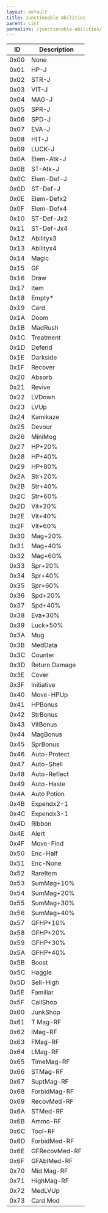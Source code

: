```yaml
---
layout: default
title: Junctionable Abilities
parent: List
permalink: /junctionable-abilities/
---
```


| ID   | Description   |
|------|---------------|
| 0x00 | None          |
| 0x01 | HP-J          |
| 0x02 | STR-J         |
| 0x03 | VIT-J         |
| 0x04 | MAG-J         |
| 0x05 | SPR-J         |
| 0x06 | SPD-J         |
| 0x07 | EVA-J         |
| 0x08 | HIT-J         |
| 0x09 | LUCK-J        |
| 0x0A | Elem-Atk-J    |
| 0x0B | ST-Atk-J      |
| 0x0C | Elem-Def-J    |
| 0x0D | ST-Def-J      |
| 0x0E | Elem-Defx2    |
| 0x0F | Elem-Defx4    |
| 0x10 | ST-Def-Jx2    |
| 0x11 | ST-Def-Jx4    |
| 0x12 | Abilityx3     |
| 0x13 | Abilityx4     |
| 0x14 | Magic         |
| 0x15 | GF            |
| 0x16 | Draw          |
| 0x17 | Item          |
| 0x18 | Empty*        |
| 0x19 | Card          |
| 0x1A | Doom          |
| 0x1B | MadRush       |
| 0x1C | Treatment     |
| 0x1D | Defend        |
| 0x1E | Darkside      |
| 0x1F | Recover       |
| 0x20 | Absorb        |
| 0x21 | Revive        |
| 0x22 | LVDown        |
| 0x23 | LVUp          |
| 0x24 | Kamikaze      |
| 0x25 | Devour        |
| 0x26 | MiniMog       |
| 0x27 | HP+20%        |
| 0x28 | HP+40%        |
| 0x29 | HP+80%        |
| 0x2A | Str+20%       |
| 0x2B | Str+40%       |
| 0x2C | Str+60%       |
| 0x2D | Vit+20%       |
| 0x2E | Vit+40%       |
| 0x2F | Vit+60%       |
| 0x30 | Mag+20%       |
| 0x31 | Mag+40%       |
| 0x32 | Mag+60%       |
| 0x33 | Spr+20%       |
| 0x34 | Spr+40%       |
| 0x35 | Spr+60%       |
| 0x36 | Spd+20%       |
| 0x37 | Spd+40%       |
| 0x38 | Eva+30%       |
| 0x39 | Luck+50%      |
| 0x3A | Mug           |
| 0x3B | MedData       |
| 0x3C | Counter       |
| 0x3D | Return Damage |
| 0x3E | Cover         |
| 0x3F | Initiative    |
| 0x40 | Move-HPUp     |
| 0x41 | HPBonus       |
| 0x42 | StrBonus      |
| 0x43 | VitBonus      |
| 0x44 | MagBonus      |
| 0x45 | SprBonus      |
| 0x46 | Auto-Protect  |
| 0x47 | Auto-Shell    |
| 0x48 | Auto-Reflect  |
| 0x49 | Auto-Haste    |
| 0x4A | Auto Potion   |
| 0x4B | Expendx2-1    |
| 0x4C | Expendx3-1    |
| 0x4D | Ribbon        |
| 0x4E | Alert         |
| 0x4F | Move-Find     |
| 0x50 | Enc-Half      |
| 0x51 | Enc-None      |
| 0x52 | RareItem      |
| 0x53 | SumMag+10%    |
| 0x54 | SumMag+20%    |
| 0x55 | SumMag+30%    |
| 0x56 | SumMag+40%    |
| 0x57 | GFHP+10%      |
| 0x58 | GFHP+20%      |
| 0x59 | GFHP+30%      |
| 0x5A | GFHP+40%      |
| 0x5B | Boost         |
| 0x5C | Haggle        |
| 0x5D | Sell-High     |
| 0x5E | Familiar      |
| 0x5F | CallShop      |
| 0x60 | JunkShop      |
| 0x61 | T Mag-RF      |
| 0x62 | IMag-RF       |
| 0x63 | FMag-RF       |
| 0x64 | LMag-RF       |
| 0x65 | TimeMag-RF    |
| 0x66 | STMag-RF      |
| 0x67 | SuptMag-RF    |
| 0x68 | ForbidMag-RF  |
| 0x69 | RecovMed-RF   |
| 0x6A | STMed-RF      |
| 0x6B | Ammo-RF       |
| 0x6C | Tool-RF       |
| 0x6D | ForbidMed-RF  |
| 0x6E | GFRecovMed-RF |
| 0x6F | GFAblMed-RF   |
| 0x70 | Mid Mag-RF    |
| 0x71 | HighMag-RF    |
| 0x72 | MedLVUp       |
| 0x73 | Card Mod      |